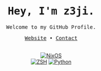 <div align="center">

  <h1><samp>Hey, I'm z3ji.</samp></h1>
  
  <samp>Welcome to my GitHub Profile.</samp>
  
  <samp>[Website](https://z3ji.github.io) •
  [Contact](mailto:z3ji@proton.me)</samp>
  
</div>

<div>
  <p align="center">
    <br>
    <a href="https://github.com/z3ji?tab=repositories" target="_blank"><img alt="NixOS" src="https://img.shields.io/badge/NixOS Enjoyer-3559a1?style=flat-square&logo=NixOS&logoColor=%23b3deff"></a>
    <br>
    <a href="https://github.com/z3ji?tab=repositories" target="_blank"><img alt="ZSH" src="https://img.shields.io/badge/ZSH script kiddie-121011?style=flat-square&logo=gnu-bash&logoColor=white"></a>
    <a href="https://github.com/z3ji?tab=repositories" target="_blank"><img alt="Python" src="https://img.shields.io/badge/Python guesser-3670A0?style=flat-square&logo=python&logoColor=white"></a>
  </samp></p>
</div>
